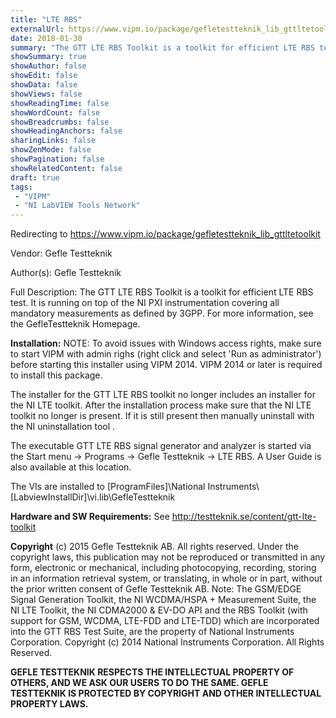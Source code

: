```yaml
---
title: "LTE RBS"
externalUrl: https://www.vipm.io/package/gefletestteknik_lib_gttltetoolkit
date: 2018-01-30
summary: "The GTT LTE RBS Toolkit is a toolkit for efficient LTE RBS test."
showSummary: true
showAuthor: false
showEdit: false
showData: false
showViews: false
showReadingTime: false
showWordCount: false
showBreadcrumbs: false
showHeadingAnchors: false
sharingLinks: false
showZenMode: false
showPagination: false
showRelatedContent: false
draft: true
tags:
 - "VIPM"
 - "NI LabVIEW Tools Network"
---
```


Redirecting to https://www.vipm.io/package/gefletestteknik_lib_gttltetoolkit

Vendor: Gefle Testteknik

Author(s): Gefle Testteknik
 
Full Description:
The GTT LTE RBS Toolkit is a toolkit for efficient LTE RBS test. It is running on top of the NI PXI instrumentation covering all mandatory measurements as defined by 3GPP. For more information, see the GefleTestteknik Homepage.

**Installation:**
NOTE: To avoid issues with Windows access rights, make sure to start VIPM with admin righs (right click and select 'Run as administrator') before starting this installer using VIPM 2014. VIPM 2014 or later is required to install this package.

The installer for the GTT LTE RBS toolkit no longer includes an installer for the NI LTE toolkit. After the installation process make sure that the NI LTE toolkit no longer is present. If it is still present then manually uninstall with the NI uninstallation tool .

The executable GTT LTE RBS signal generator and analyzer is started via the Start menu -> Programs -> Gefle Testteknik -> LTE RBS. A User Guide is also available at this location.

The VIs are installed to [ProgramFiles]\\National Instruments\\[LabviewInstallDir]\\vi.lib\\GefleTestteknik

**Hardware and SW Requirements:**
See http://testteknik.se/content/gtt-lte-toolkit

**Copyright**
(c) 2015 Gefle Testteknik AB. All rights reserved.
Under the copyright laws, this publication may not be reproduced or transmitted in any form, electronic or mechanical, including photocopying, recording, storing in an information retrieval system, or translating, in whole or in part, without the prior written consent of Gefle Testteknik AB.
Note:
The GSM/EDGE Signal Generation Toolkit, the NI WCDMA/HSPA + Measurement Suite, the NI LTE Toolkit, the NI CDMA2000 & EV-DO API and the RBS Toolkit (with support for GSM, WCDMA, LTE-FDD and LTE-TDD) which are incorporated into the GTT RBS Test Suite, are the property of National Instruments Corporation. Copyright (c) 2014 National Instruments Corporation. All Rights Reserved.

**GEFLE TESTTEKNIK RESPECTS THE INTELLECTUAL PROPERTY OF OTHERS, AND WE ASK OUR USERS TO DO THE SAME. GEFLE TESTTEKNIK IS PROTECTED BY COPYRIGHT AND OTHER INTELLECTUAL PROPERTY LAWS.**